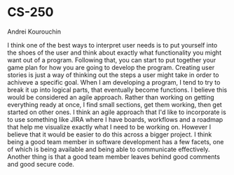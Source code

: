 # CS-250
Andrei Kourouchin

  I think one of the best ways to interpret user needs is to put yourself into the shoes of the user and think about exactly what functionality you might want out of a program. Following that, you can start to put together your game plan for how you are going to develop the program. Creating user stories is just a way of thinking out the steps a user might take in order to achiveve a specific goal.
  When I am developing a program, I tend to try to break it up into logical parts, that eventually become functions. I believe this would be considered an agile approach. Rather than working on getting everything ready at once, I find small sections, get them working, then get started on other ones. I think an agile approach that I'd like to incorporate is to use something like JIRA where I have boards, workflows and a roadmap that help me visualize exactly what I need to be working on. However I believe that it would be easier to do this across a bigger project. 
  I think being a good team member in software development has a few facets, one of which is being available and being able to communicate effectively. Another thing is that a good team member leaves behind good comments and good secure code. 
